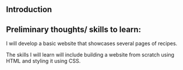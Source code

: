## Introduction

## Preliminary thoughts/ skills to learn:

I will develop a basic website that showcases several pages of recipes. 

The skills I will learn will include building a website from scratch using HTML and styling it using CSS.
